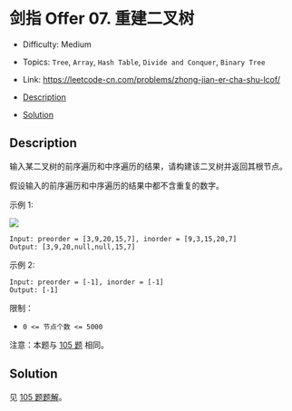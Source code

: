 <!-- omit in toc -->
# 剑指 Offer 07.  重建二叉树

- Difficulty: Medium
- Topics: `Tree`, `Array`, `Hash Table`, `Divide and Conquer`, `Binary Tree`
- Link: https://leetcode-cn.com/problems/zhong-jian-er-cha-shu-lcof/

- [Description](#description)
- [Solution](#solution)

## Description

输入某二叉树的前序遍历和中序遍历的结果，请构建该二叉树并返回其根节点。

假设输入的前序遍历和中序遍历的结果中都不含重复的数字。


示例 1:

![](https://assets.leetcode.com/uploads/2021/02/19/tree.jpg)

```
Input: preorder = [3,9,20,15,7], inorder = [9,3,15,20,7]
Output: [3,9,20,null,null,15,7]
```

示例 2:
```
Input: preorder = [-1], inorder = [-1]
Output: [-1]
```

限制：
- `0 <= 节点个数 <= 5000`

注意：本题与 [105 题](105.%20Construct%20Binary%20Tree%20from%20Preorder%20and%20Inorder%20Traversal%20从前序与中序遍历序列构造二叉树.md) 相同。

## Solution

见 [105 题题解](105.%20Construct%20Binary%20Tree%20from%20Preorder%20and%20Inorder%20Traversal%20从前序与中序遍历序列构造二叉树.md#Solution)。
